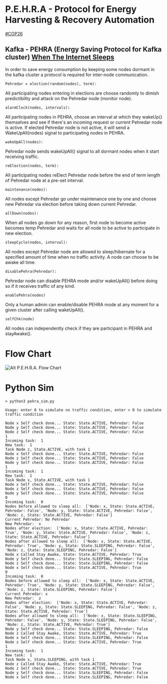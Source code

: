 
# P.E.H.R.A - Protocol for Energy Harvesting & Recovery Automation   

[#COP26](https://twitter.com/cop26)


## Kafka - PEHRA (Energy Saving Protocol for Kafka cluster) [When The Internet Sleeps](https://www.youtube.com/watch?v=HHAumsoMG3E)

In order to save energy consumption by keeping some nodes dormant in the kafka cluster a protocol is required for inter-node communication.


```Pehredar = election(random(nodes), term):```

All participating nodes entering in elections are choose randomly to dimish predictibility and attack on the Pehredar node (monitor node).


```alarmClock(nodes, intervals):```

All participating nodes in PEHRA, choose an interval at which they wakeUp() themselves  and see if there's an incoming request or current Pehredar node is active. If elected Pehredar node is not active, it will send a WakeUpAll(nodes) signal to participating nodes in PEHRA.

```wakeUpAll(nodes):```

Pehredar node sends wakeUpAll() signal to all dormant nodes when it start receiving traffic.


```reElection(nodes, term):```

All participating nodes reElect Pehredar node before the end of term length of Pehredar node at a pre-set interval.


```maintenance(nodes):```

All nodes except Pehredar go under maintenance one by one and choose new Pehredar via election before taking down current Pehredar.


```allDown(nodes):```

When all nodes go down for any reason, first node to become active becomes temp Pehredar and waits for all node to be active to participate in new election.

```sleepCycle(nodes, interval):```

All nodes except Pehredar node are allowed to sleep/hibernate for a specified amount of time when no traffic activity. A node can choose to be awake all time.


```disablePehra(Pehredar):```

Pehredar node can disable PEHRA mode and/or wakeUpAll() before doing so if it receives traffic of any kind.


```enablePehra(nodes)```

Only a human admin can enable/disable PEHRA mode at any moment for a given cluster after calling wakeUpAll().

```selfChk(node)```

All nodes can independently check if they are participant in PEHRA and stayAwake().


# Flow Chart

![Alt P.E.H.R.A. Flow Chart](pehra_flow.svg)

# Python Sim

````
> python3 pehra_sim.py

Usage: enter 0 to simulate no traffic condition, enter > 0 to simulate traffic condition

Node x Self check done... State: State.ACTIVE, Pehredar: False
Node y Self check done... State: State.ACTIVE, Pehredar: False
Node z Self check done... State: State.ACTIVE, Pehredar: False
1
Incoming task:  1
New task:  1
Task Node z, State.ACTIVE, with task 1
Node x Self check done... State: State.ACTIVE, Pehredar: False
Node z Self check done... State: State.ACTIVE, Pehredar: False
Node y Self check done... State: State.ACTIVE, Pehredar: False
1
Incoming task:  1
New task:  1
Task Node x, State.ACTIVE, with task 1
Node x Self check done... State: State.ACTIVE, Pehredar: False
Node z Self check done... State: State.ACTIVE, Pehredar: False
Node y Self check done... State: State.ACTIVE, Pehredar: False
0
Incoming task:  0
Nodes before allowed to sleep all:  ['Node: x, State: State.ACTIVE, Pehredar: False', 'Node: y, State: State.ACTIVE, Pehredar: False', 'Node: z, State: State.ACTIVE, Pehredar: False']
Current Pehredar: No Pehredar
New Pehredar:  x
Nodes after election:  ['Node: x, State: State.ACTIVE, Pehredar: True', 'Node: y, State: State.ACTIVE, Pehredar: False', 'Node: z, State: State.ACTIVE, Pehredar: False']
Nodes after allowed to sleep all:  ['Node: x, State: State.ACTIVE, Pehredar: True', 'Node: y, State: State.SLEEPING, Pehredar: False', 'Node: z, State: State.SLEEPING, Pehredar: False']
Node x Called Stay Awake, State: State.ACTIVE, Pehredar: True
Node y Self check done... State: State.SLEEPING, Pehredar: False
Node z Self check done... State: State.SLEEPING, Pehredar: False
Node x Self check done... State: State.ACTIVE, Pehredar: True
0
Incoming task:  0
Nodes before allowed to sleep all:  ['Node: x, State: State.ACTIVE, Pehredar: True', 'Node: y, State: State.SLEEPING, Pehredar: False', 'Node: z, State: State.SLEEPING, Pehredar: False']
Current Pehredar: x
New Pehredar:  z
Nodes after election:  ['Node: x, State: State.ACTIVE, Pehredar: False', 'Node: y, State: State.SLEEPING, Pehredar: False', 'Node: z, State: State.ACTIVE, Pehredar: True']
Nodes after allowed to sleep all:  ['Node: x, State: State.SLEEPING, Pehredar: False', 'Node: y, State: State.SLEEPING, Pehredar: False', 'Node: z, State: State.ACTIVE, Pehredar: True']
Node y Self check done... State: State.SLEEPING, Pehredar: False
Node z Called Stay Awake, State: State.ACTIVE, Pehredar: True
Node x Self check done... State: State.SLEEPING, Pehredar: False
Node z Self check done... State: State.ACTIVE, Pehredar: True
1
Incoming task:  1
New task:  1
Task Node x, State.SLEEPING, with task 1
Node z Called Stay Awake, State: State.ACTIVE, Pehredar: True
Node z Self check done... State: State.ACTIVE, Pehredar: True
Node y Self check done... State: State.SLEEPING, Pehredar: False
Node x Self check done... State: State.SLEEPING, Pehredar: False

````




